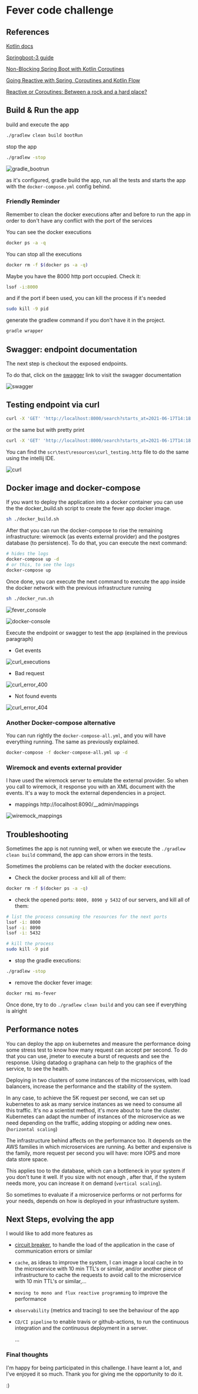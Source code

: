 # Fever code challenge

## References

[Kotlin docs](https://kotlinlang.org/docs/home.html)

[Springboot-3 guide](https://docs.spring.io/spring-boot/docs/3.1.0-SNAPSHOT/reference/html/features.html#features.spring-application)

[Non-Blocking Spring Boot with Kotlin Coroutines](https://www.baeldung.com/kotlin/spring-boot-kotlin-coroutines)

[Going Reactive with Spring, Coroutines and Kotlin Flow](https://spring.io/blog/2019/04/12/going-reactive-with-spring-coroutines-and-kotlin-flow)

[Reactive or Coroutines: Between a rock and a hard place?](https://medium.com/digitalfrontiers/reactive-or-coroutines-between-a-rock-and-a-hard-place-6a41a151195a)

## Build & Run the app

build and execute the app
```bash
./gradlew clean build bootRun
```

stop the app
```bash
./gradlew -stop
```

![gradle_bootrun](_doc/_img/gradle_bootrun.jpg)

as it's configured, gradle build the app, run all the tests and starts the app with the `docker-compose.yml` config behind.

### Friendly Reminder

Remember to clean the docker executions after and before to run the app in order 
to don't have any conflict with the port of the services

You can see the docker executions
```bash
docker ps -a -q
```

You can stop all the executions
```bash
docker rm -f $(docker ps -a -q)
```

Maybe you have the 8000 http port occupied. Check it: 

```bash
lsof -i:8000
```

and if the port if been used, you can kill the process if it's needed
```bash
sudo kill -9 pid
```

generate the gradlew command if you don't have it in the project.

```bash
gradle wrapper
```

## Swagger: endpoint documentation

The next step is checkout the exposed endpoints. 

To do that, click on the [swagger](http://localhost:8000/swagger-ui/index.html#/) link to visit the swagger documentation

![swagger](_doc/_img/swagger.jpg)

## Testing endpoint via curl

```bash
curl -X 'GET' 'http://localhost:8000/search?starts_at=2021-06-17T14:18:29Z&ends_at=2023-07-17T14:18:29Z' -H 'accept: application/json'
```

or the same but with pretty print

```bash
curl -X 'GET' 'http://localhost:8000/search?starts_at=2021-06-17T14:18:29Z&ends_at=2023-07-17T14:18:29Z' -H 'accept: application/json' | json_pp  
```

You can find the `scr\test\resources\curl_testing.http` file to do the same using the intellij IDE.

![curl](_doc/_img/curl.jpg)

## Docker image and docker-compose

If you want to deploy the application into a docker container you can use the 
the docker_build.sh script to create the fever app docker image.

```bash
sh ./docker_build.sh
```

After that you can run the docker-compose to rise the remaining infrastructure: wiremock (as events external provider) 
and the postgres database (to persistence). To do that, you can execute the next command: 

```bash
# hides the logs
docker-compose up -d
# or this, to see the logs
docker-compose up 
```

Once done, you can execute the next command to execute the app inside the docker network with the previous infrastructure running

```bash
sh ./docker_run.sh
```

![fever_console](_doc/_img/fever_console.jpg)


![docker-console](_doc/_img/docker-compose.jpg)


Execute the endpoint or swagger to test the app (explained in the previous paragraph)

- Get events

![curl_executions](_doc/_img/curl_execution.jpg)

- Bad request

![curl_error_400](_doc/_img/curl_error_400.jpg)

- Not found events

![curl_error_404](_doc/_img/curl_error_404.jpg)

### Another Docker-compose alternative

You can run rightly the `docker-compose-all.yml`, and you will have everything running.
The same as previously explained.

```bash
docker-compose -f docker-compose-all.yml up -d
````

### Wiremock and events external provider

I have used the wiremock server to emulate the external provider. 
So when you call to wiremock, it response you with an XML document with the events. 
It's a way to mock the external dependencies in a project.

- mappings http://localhost:8090/__admin/mappings

![wiremock_mappings](_doc/_img/wiremock_mappings.jpg)

## Troubleshooting

Sometimes the app is not running well, or when we execute the `./gradlew clean build` command, the app can show errors 
in the tests.

Sometimes the problems can be related with the docker executions.

- Check the docker process and kill all of them: 

```bash
docker rm -f $(docker ps -a -q)
```

- check the opened ports: `8000, 8090 y 5432` of our servers, and kill all of them:

```bash 
# list the process consuming the resources for the next ports
lsof -i: 8000
lsof -i: 8090
lsof -i: 5432

# kill the process
sudo kill -9 pid
```

- stop the gradle executions:

```bash 
./gradlew -stop
```

- remove the docker fever image: 

```bash
docker rmi ms-fever
```

Once done, try to do `./gradlew clean build` and you can see if everything is alright

## Performance notes

You can deploy the app on kubernetes and measure the performance doing some stress test to know how many request can accept per second.
To do that you can use, jmeter to execute a burst of requests and see the response. Using datadog o graphana can help to
the graphics of the service, to see the health.

Deploying in two clusters of some instances of the microservices, with load balancers, increase the performance and the stability of the system.

In any case, to achieve the 5K request per second, we can set up kubernetes to ask as many service instances as we need to
consume all this traffic. It's no a scientist method, it's more about to tune the cluster.  
Kubernetes can adapt the number of instances of the microservice as we need depending on the traffic, adding stopping or adding new ones.
(`horizontal scaling`)

The infrastructure behind affects on the performance too. It depends on the AWS families in which microservices are running.
As better and expensive is the family, more request per second you will have: more IOPS and more data store space.

This applies too to the database, which can a bottleneck in your system if you don't tune it well.
If you size with not enough , after that, if the system needs more, you can increase it on demand (`vertical scaling`).

So sometimes to evaluate if a microservice performs or not performs for your needs, depends on how is
deployed in your infrastructure system.

## Next Steps, evolving the app

I would like to add more features as

- [circuit breaker](https://spring.io/guides/gs/cloud-circuit-breaker/), to handle the load of the application in the case of communication errors or similar
- `cache`, as ideas to improve the system, I can image a local cache in to the microservice with 10 min TTL's or similar, 
and/or another piece of infrastructure to cache the requests to avoid call to the microservice with 10 min TTL's or similar,... 
- `moving to mono and flux reactive programming` to improve the performance
- `observability` (metrics and tracing) to see the behaviour of the app
- `CD/CI pipeline` to enable travis or github-actions, to run the continuous integration and the continuous deployment in a server.

  ...

### Final thoughts

I'm happy for being participated in this challenge.
I have learnt a lot, and I've enjoyed it so much.
Thank you for giving me the opportunity to do it.

:)